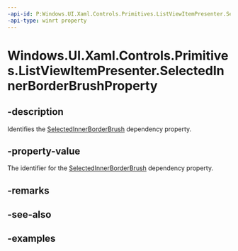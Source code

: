 ```yaml
---
-api-id: P:Windows.UI.Xaml.Controls.Primitives.ListViewItemPresenter.SelectedInnerBorderBrushProperty
-api-type: winrt property
---
```


# Windows.UI.Xaml.Controls.Primitives.ListViewItemPresenter.SelectedInnerBorderBrushProperty

<!--
public static Windows.UI.Xaml.DependencyProperty SelectedInnerBorderBrushProperty { get; }
-->


## -description

Identifies the [SelectedInnerBorderBrush](listviewitempresenter_selectedinnerborderbrush.md) dependency property.

## -property-value

The identifier for the [SelectedInnerBorderBrush](listviewitempresenter_selectedinnerborderbrush.md) dependency property.

## -remarks

## -see-also

## -examples


